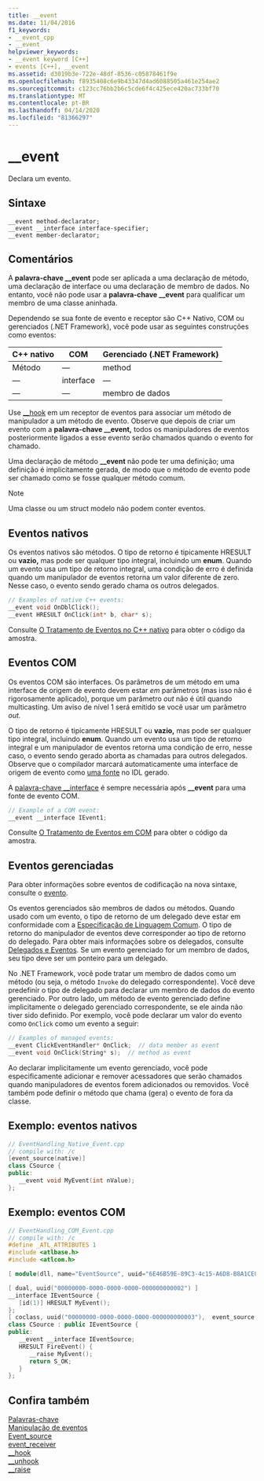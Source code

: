 ```yaml
---
title: __event
ms.date: 11/04/2016
f1_keywords:
- __event_cpp
- __event
helpviewer_keywords:
- __event keyword [C++]
- events [C++], __event
ms.assetid: d3019b3e-722e-48df-8536-c05878461f9e
ms.openlocfilehash: f8935408c6e9b43347d4ad6088505a461e254ae2
ms.sourcegitcommit: c123cc76bb2b6c5cde6f4c425ece420ac733bf70
ms.translationtype: MT
ms.contentlocale: pt-BR
ms.lasthandoff: 04/14/2020
ms.locfileid: "81366297"
---
```

# <a name="__event"></a>__event

Declara um evento.

## <a name="syntax"></a>Sintaxe

```
__event method-declarator;
__event __interface interface-specifier;
__event member-declarator;
```

## <a name="remarks"></a>Comentários

A **palavra-chave __event** pode ser aplicada a uma declaração de método, uma declaração de interface ou uma declaração de membro de dados. No entanto, você não pode usar a **palavra-chave __event** para qualificar um membro de uma classe aninhada.

Dependendo se sua fonte de evento e receptor são C++ Nativo, COM ou gerenciados (.NET Framework), você pode usar as seguintes construções como eventos:

|C++ nativo|COM|Gerenciado (.NET Framework)|
|------------------|---------|--------------------------------|
|Método|—|method|
|—|interface|—|
|—|—|membro de dados|

Use [__hook](../cpp/hook.md) em um receptor de eventos para associar um método de manipulador a um método de evento. Observe que depois de criar um evento com a **palavra-chave __event,** todos os manipuladores de eventos posteriormente ligados a esse evento serão chamados quando o evento for chamado.

Uma declaração de método **__event** não pode ter uma definição; uma definição é implicitamente gerada, de modo que o método de evento pode ser chamado como se fosse qualquer método comum.

> [!NOTE]
> Uma classe ou um struct modelo não podem conter eventos.

## <a name="native-events"></a>Eventos nativos

Os eventos nativos são métodos. O tipo de retorno é tipicamente HRESULT ou **vazio,** mas pode ser qualquer tipo integral, incluindo um **enum**. Quando um evento usa um tipo de retorno integral, uma condição de erro é definida quando um manipulador de eventos retorna um valor diferente de zero. Nesse caso, o evento sendo gerado chama os outros delegados.

```cpp
// Examples of native C++ events:
__event void OnDblClick();
__event HRESULT OnClick(int* b, char* s);
```

Consulte [O Tratamento de Eventos no C++ nativo](../cpp/event-handling-in-native-cpp.md) para obter o código da amostra.

## <a name="com-events"></a>Eventos COM

Os eventos COM são interfaces. Os parâmetros de um método em uma interface de origem de evento devem estar *em* parâmetros (mas isso não é rigorosamente aplicado), porque um parâmetro *out* não é útil quando multicasting. Um aviso de nível 1 será emitido se você usar um parâmetro *out.*

O tipo de retorno é tipicamente HRESULT ou **vazio,** mas pode ser qualquer tipo integral, incluindo **enum**. Quando um evento usa um tipo de retorno integral e um manipulador de eventos retorna uma condição de erro, nesse caso, o evento sendo gerado aborta as chamadas para outros delegados. Observe que o compilador marcará automaticamente uma interface de origem de evento como [uma fonte](../windows/attributes/source-cpp.md) no IDL gerado.

A [palavra-chave __interface](../cpp/interface.md) é sempre necessária após **__event** para uma fonte de evento COM.

```cpp
// Example of a COM event:
__event __interface IEvent1;
```

Consulte [O Tratamento de Eventos em COM](../cpp/event-handling-in-com.md) para obter o código da amostra.

## <a name="managed-events"></a>Eventos gerenciadas

Para obter informações sobre eventos de codificação na nova sintaxe, consulte o [evento](../extensions/event-cpp-component-extensions.md).

Os eventos gerenciados são membros de dados ou métodos. Quando usado com um evento, o tipo de retorno de um delegado deve estar em conformidade com a [Especificação de Linguagem Comum](/dotnet/standard/language-independence-and-language-independent-components). O tipo de retorno do manipulador de eventos deve corresponder ao tipo de retorno do delegado. Para obter mais informações sobre os delegados, consulte [Delegados e Eventos](../dotnet/delegates-and-events.md). Se um evento gerenciado for um membro de dados, seu tipo deve ser um ponteiro para um delegado.

No .NET Framework, você pode tratar um membro de dados como um método (ou seja, o método `Invoke` do delegado correspondente). Você deve predefinir o tipo de delegado para declarar um membro de dados do evento gerenciado. Por outro lado, um método de evento gerenciado define implicitamente o delegado gerenciado correspondente, se ele ainda não tiver sido definido. Por exemplo, você pode declarar um valor do evento como `OnClick` como um evento a seguir:

```cpp
// Examples of managed events:
__event ClickEventHandler* OnClick;  // data member as event
__event void OnClick(String* s);  // method as event
```

Ao declarar implicitamente um evento gerenciado, você pode especificamente adicionar e remover acessadores que serão chamados quando manipuladores de eventos forem adicionados ou removidos. Você também pode definir o método que chama (gera) o evento de fora da classe.

## <a name="example-native-events"></a>Exemplo: eventos nativos

```cpp
// EventHandling_Native_Event.cpp
// compile with: /c
[event_source(native)]
class CSource {
public:
   __event void MyEvent(int nValue);
};
```

## <a name="example-com-events"></a>Exemplo: eventos COM

```cpp
// EventHandling_COM_Event.cpp
// compile with: /c
#define _ATL_ATTRIBUTES 1
#include <atlbase.h>
#include <atlcom.h>

[ module(dll, name="EventSource", uuid="6E46B59E-89C3-4c15-A6D8-B8A1CEC98830") ];

[ dual, uuid("00000000-0000-0000-0000-000000000002") ]
__interface IEventSource {
   [id(1)] HRESULT MyEvent();
};
[ coclass, uuid("00000000-0000-0000-0000-000000000003"),  event_source(com) ]
class CSource : public IEventSource {
public:
   __event __interface IEventSource;
   HRESULT FireEvent() {
      __raise MyEvent();
      return S_OK;
   }
};
```

## <a name="see-also"></a>Confira também

[Palavras-chave](../cpp/keywords-cpp.md)<br/>
[Manipulação de eventos](../cpp/event-handling.md)<br/>
[Event_source](../windows/attributes/event-source.md)<br/>
[event_receiver](../windows/attributes/event-receiver.md)<br/>
[__hook](../cpp/hook.md)<br/>
[__unhook](../cpp/unhook.md)<br/>
[__raise](../cpp/raise.md)
